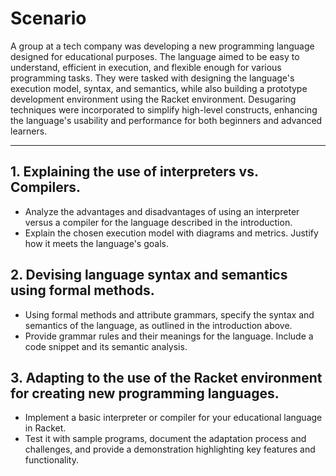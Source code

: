 # Scenario 

A group at a tech company was developing a new programming language designed for educational purposes. The language aimed to be easy to understand, efficient in execution, and flexible enough for various programming tasks. They were tasked with designing the language's execution model, syntax, and semantics, while also building a prototype development environment using the Racket environment. Desugaring techniques were incorporated to simplify high-level constructs, enhancing the language's usability and performance for both beginners and advanced learners.  

---

## 1. Explaining the use of interpreters vs. Compilers. 
- Analyze the advantages and disadvantages of using an interpreter versus a compiler for the language described in the introduction.   
- Explain the chosen execution model with diagrams and metrics. Justify how it meets the language's goals. 

## 2. Devising language syntax and semantics using formal methods. 
- Using formal methods and attribute grammars, specify the syntax and semantics of the language, as outlined in the introduction above.  
- Provide grammar rules and their meanings for the language. Include a code snippet and its semantic analysis.  

## 3. Adapting to the use of the Racket environment for creating new programming languages. 
- Implement a basic interpreter or compiler for your educational language in Racket.   
- Test it with sample programs, document the adaptation process and challenges, and provide a demonstration highlighting key features and functionality.  
